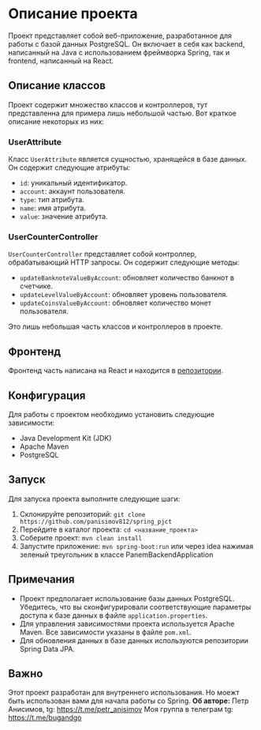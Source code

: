 # Описание проекта

Проект представляет собой веб-приложение, разработанное для работы с базой данных PostgreSQL. Он включает в себя как backend, написанный на Java с использованием фреймворка Spring, так и frontend, написанный на React.

## Описание классов

Проект содержит множество классов и контроллеров, тут представленна для примера лишь небольшой частью. Вот краткое описание некоторых из них:

### UserAttribute

Класс `UserAttribute` является сущностью, хранящейся в базе данных. Он содержит следующие атрибуты:

- `id`: уникальный идентификатор.
- `account`: аккаунт пользователя.
- `type`: тип атрибута.
- `name`: имя атрибута.
- `value`: значение атрибута.

### UserCounterController

`UserCounterController` представляет собой контроллер, обрабатывающий HTTP запросы. Он содержит следующие методы:

- `updateBanknoteValueByAccount`: обновляет количество банкнот в счетчике.
- `updateLevelValueByAccount`: обновляет уровень пользователя.
- `updateCoinsValueByAccount`: обновляет количество монет пользователя.

Это лишь небольшая часть классов и контроллеров в проекте.

## Фронтенд

Фронтенд часть написана на React и находится в [репозитории](https://github.com/panisimov812/front_for_spring).

## Конфигурация

Для работы с проектом необходимо установить следующие зависимости:

- Java Development Kit (JDK)
- Apache Maven
- PostgreSQL

## Запуск

Для запуска проекта выполните следующие шаги:

1. Склонируйте репозиторий: `git clone https://github.com/panisimov812/spring_pjct`
2. Перейдите в каталог проекта: `cd <название_проекта>`
3. Соберите проект: `mvn clean install`
4. Запустите приложение: `mvn spring-boot:run` или через idea нажимая зеленый треугольник в классе PanemBackendApplication

## Примечания

- Проект предполагает использование базы данных PostgreSQL. Убедитесь, что вы сконфигурировали соответствующие параметры доступа к базе данных в файле `application.properties`.
- Для управления зависимостями проекта используется Apache Maven. Все зависимости указаны в файле `pom.xml`.
- Для обновления данных в базе данных используются репозитории Spring Data JPA.

## Важно

Этот проект разработан для внутреннего использования. Но моежт быть использован вами для начала работы со Spring. 
**Об авторе:**
Петр Анисимов, tg: https://t.me/petr_anisimov 
Моя группа в телеграм tg: https://t.me/bugandgo

